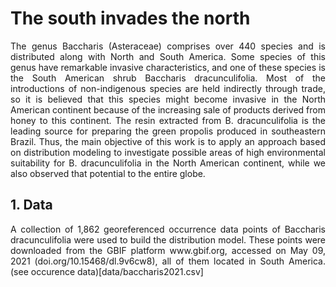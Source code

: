 # The south invades the north 
<p align="justify">
The genus Baccharis (Asteraceae) comprises over 440 species and is distributed along with North and South America. Some species of this genus have remarkable invasive characteristics, and one of these species is the South American shrub Baccharis dracunculifolia. Most of the introductions of non-indigenous species are held indirectly through trade, so it is believed that this species might become invasive in the North American continent because of the increasing sale of products derived from honey to this continent. The resin extracted from B. dracunculifolia is the leading source for preparing the green propolis produced in southeastern Brazil. Thus, the main objective of this work is to apply an approach based on distribution modeling to investigate possible areas of high environmental suitability for B. dracunculifolia in the North American continent, while we also observed that potential to the entire globe.
</p>

## 1. Data 
<p align="justify">
A collection of 1,862 georeferenced occurrence data points of Baccharis dracunculifolia were used to build the distribution model. These points were downloaded from the GBIF platform www.gbif.org, accessed on May 09, 2021 (doi.org/10.15468/dl.9v6cw8), all of them located in South America. (see occurence data)[data/baccharis2021.csv]
  </p>
